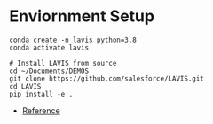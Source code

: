 # Enviornment Setup

```shell
conda create -n lavis python=3.8
conda activate lavis

# Install LAVIS from source
cd ~/Documents/DEMOS
git clone https://github.com/salesforce/LAVIS.git
cd LAVIS
pip install -e .
```

- [Reference](https://huggingface.co/docs/transformers/main/model_doc/llama#llama)